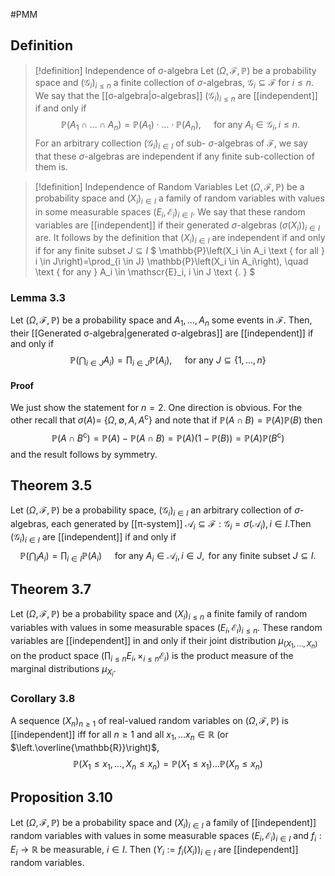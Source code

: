 #PMM 
## Definition
> [!definition] Independence of σ-algebra
> Let $(\Omega, \mathscr{F}, \mathbb{P})$ be a probability space and $\left(\mathscr{G}_i\right)_{i \leqslant n}$ a finite collection of $\sigma$-algebras, $\mathscr{G}_i \subseteq \mathscr{F}$ for $i \leqslant n$. We say that the [[σ-algebra|σ-algebras]] $\left(\mathscr{G}_i\right)_{i \leqslant n}$ are [[independent]] if and only if
> $$\mathbb{P}\left(A_1 \cap \ldots \cap A_n\right)=\mathbb{P}\left(A_1\right) \cdot \ldots \cdot \mathbb{P}\left(A_n\right), \quad \text { for any } A_i \in \mathscr{G}_i, i \leqslant n .$$
> For an arbitrary collection $\left(\mathscr{G}_i\right)_{i \in I}$ of sub- $\sigma$-algebras of $\mathscr{F}$, we say that these $\sigma$-algebras are independent if any finite sub-collection of them is.

> [!definition] Independence of Random Variables
> Let $(\Omega, \mathscr{F}, \mathbb{P})$ be a probability space and $\left(X_i\right)_{i \in I}$ a family of random variables with values in some measurable spaces $\left(E_i, \mathscr{E}_i\right)_{i \in I}$. We say that these random variables are [[independent]] if their generated $\sigma$-algebras $\left(\sigma\left(X_i\right)\right)_{i \in I}$ are.
> It follows by the definition that $\left(X_i\right)_{i \in I}$ are independent if and only if for any finite subset $J \subseteq I$
> $
> \mathbb{P}\left(X_i \in A_i \text { for all } i \in J\right)=\prod_{i \in J} \mathbb{P}\left(X_i \in A_i\right), \quad \text { for any } A_i \in \mathscr{E}_i, i \in J \text {. }
> $

### Lemma 3.3
Let $(\Omega, \mathscr{F}, \mathbb{P})$ be a probability space and $A_1, \ldots, A_n$ some events in $\mathscr{F}$. Then, their [[Generated σ-algebra|generated σ-algebras]] are [[independent]] if and only if
$$
\mathbb{P}\left(\bigcap_{i \in J} A_i\right)=\prod_{i \in J} \mathbb{P}\left(A_i\right), \quad \text { for any } J \subseteq\{1, \ldots, n\}
$$
#### Proof
We just show the statement for $n=2$. One direction is obvious. For the other recall that $\sigma(A)=$ $\left\{\Omega, \emptyset, A, A^{\mathrm{c}}\right\}$ and note that if $\mathbb{P}(A \cap B)=\mathbb{P}(A) \mathbb{P}(B)$ then
$$
\mathbb{P}\left(A \cap B^{\mathrm{c}}\right)=\mathbb{P}(A)-\mathbb{P}(A \cap B)=\mathbb{P}(A)(1-\mathbb{P}(B))=\mathbb{P}(A) \mathbb{P}\left(B^{\mathrm{c}}\right)
$$
and the result follows by symmetry.

## Theorem 3.5
Let $(\Omega, \mathscr{F}, \mathbb{P})$ be a probability space, $\left(\mathscr{G}_i\right)_{i \in I}$ an arbitrary collection of $\sigma$-algebras, each generated by [[π-system]] $\mathscr{A}_i \subseteq \mathscr{F}: \mathscr{G}_i=\sigma\left(\mathscr{A}_i\right), i \in I$.Then $\left(\mathscr{G}_i\right)_{i \in I}$ are [[independent]] if and only if
$$
\mathbb{P}\left(\bigcap_i A_i\right)=\prod_{i \in I} \mathbb{P}\left(A_i\right) \quad \text { for any } A_i \in \mathscr{A}_i, i \in J, \text { for any finite subset } J \subseteq I \text {. }
$$

## Theorem 3.7
Let $(\Omega, \mathscr{F}, \mathbb{P})$ be a probability space and $\left(X_i\right)_{i \leqslant n}$ a finite family of random variables with values in some measurable spaces $\left(E_i, \mathscr{E}_i\right)_{i \leqslant n}$. These random variables are [[independent]] in and only if their joint distribution $\mu_{\left(X_1, \ldots, X_n\right)}$ on the product space $\left(\prod_{i \leqslant n} E_i, \times_{i \leqslant n} \mathscr{E}_i\right)$ is the product measure of the marginal distributions $\mu_{X_i}$.

### Corollary 3.8
A sequence $\left(X_n\right)_{n \geqslant 1}$ of real-valued random variables on $(\Omega, \mathscr{F}, \mathbb{P})$ is [[independent]] iff for all $n \geqslant 1$ and all $x_1, \ldots x_n \in \mathbb{R}$ (or $\left.\overline{\mathbb{R}}\right)$,
$$
\mathbb{P}\left(X_1 \leqslant x_1, \ldots, X_n \leqslant x_n\right)=\mathbb{P}\left(X_1 \leqslant x_1\right) \ldots \mathbb{P}\left(X_n \leqslant x_n\right)
$$
## Proposition 3.10
Let $(\Omega, \mathscr{F}, \mathbb{P})$ be a probability space and $\left(X_i\right)_{i \in I}$ a family of [[independent]] random variables with values in some measurable spaces $\left(E_i, \mathscr{E}_i\right)_{i \in I}$ and $f_i: E_i \rightarrow \mathbb{R}$ be measurable, $i \in I$. Then $\left(Y_i:=f_i\left(X_i\right)\right)_{i \in I}$ are [[independent]] random variables.

